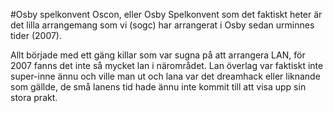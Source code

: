#Osby spelkonvent
Oscon, eller Osby Spelkonvent som det faktiskt heter är det lilla arrangemang som vi (sogc) har arrangerat i Osby sedan urminnes tider (2007).

Allt började med ett gäng killar som var sugna på att arrangera LAN, för 2007 fanns det inte så mycket lan i närområdet. Lan överlag var faktiskt inte super-inne ännu och ville man ut och lana var det dreamhack eller liknande som gällde, de små lanens tid hade ännu inte kommit till att visa upp sin stora prakt.
